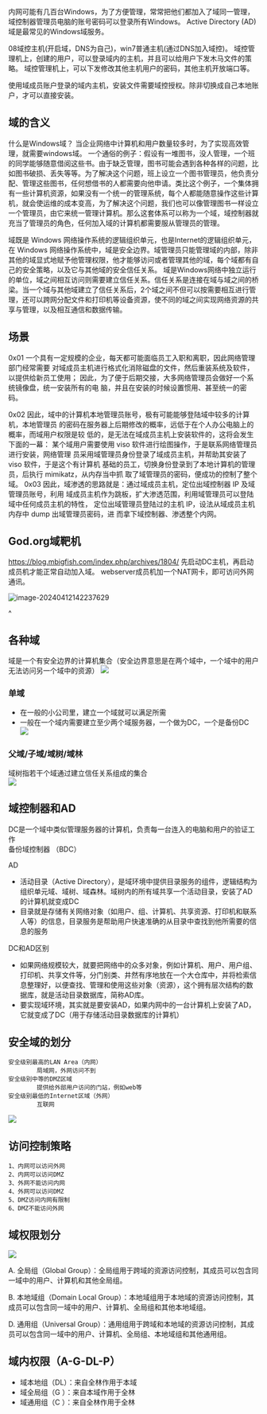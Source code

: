 内网可能有几百台Windows，为了方便管理，常常把他们都加入了域同一管理，域控制器管理员电脑的账号密码可以登录所有Windows。
Active Directory (AD)域是最常见的Windows域服务。

08域控主机(开启域，DNS为自己)，win7普通主机(通过DNS加入域控)。
域控管理机上，创建的用户，可以登录域内的主机，并且可以给用户下发木马文件的策略。
域控管理机上，可以下发修改其他主机用户的密码，其他主机开放端口等。

使用域成员账户登录的域内主机，安装文件需要域控授权。除非切换成自己本地账户，才可以直接安装。

## **域的含义**
什么是Windows域？
  当企业网络中计算机和用户数量较多时，为了实现高效管理，就需要windows域。
一个通俗的例子：假设有一堆图书，没人管理，一个班的同学能够随意借阅这些书。由于缺乏管理，图书可能会遇到各种各样的问题，比如图书破损、丢失等等。为了解决这个问题，班上设立一个图书管理员，他负责分配、管理这些图书，任何想借书的人都需要向他申请。类比这个例子，一个集体拥有一些计算机资源，如果没有一个统一的管理系统，每个人都能随意操作这些计算机，就会使运维的成本变高，为了解决这个问题，我们也可以像管理图书一样设立一个管理员，由它来统一管理计算机。那么这套体系可以称为一个域，域控制器就充当了管理员的角色，任何加入域的计算机都需要服从管理员的管理。

  域既是 Windows 网络操作系统的逻辑组织单元，也是Internet的逻辑组织单元，在 Windows 网络操作系统中，域是安全边界。域管理员只能管理域的内部，除非其他的域显式地赋予他管理权限，他才能够访问或者管理其他的域，每个域都有自己的安全策略，以及它与其他域的安全信任关系。
域是Windows网络中独立运行的单位，域之间相互访问则需要建立信任关系。信任关系是连接在域与域之间的桥梁。当一个域与其他域建立了信任关系后，2个域之间不但可以按需要相互进行管理，还可以跨网分配文件和打印机等设备资源，使不同的域之间实现网络资源的共享与管理，以及相互通信和数据传输。


 


## **场景**
0x01
一个具有一定规模的企业，每天都可能面临员工入职和离职，因此网络管理部门经常需要
对域成员主机进行格式化消除磁盘的文件，然后重装系统及软件，以提供给新员工使用；
因此，为了便于后期交接，大多网络管理员会做好一个系统镜像盘，统一安装所有的电
脑，并且在安装的时候设置惯用、甚至统一的密码。

0x02
因此，域中的计算机本地管理员账号，极有可能能够登陆域中较多的计算机，本地管理员
的密码在服务器上后期修改的概率，远低于在个人办公电脑上的概率，而域用户权限是较
低的，是无法在域成员主机上安装软件的，这将会发生下面的一幕：
某个域用户需要使用 viso 软件进行绘图操作，于是联系网络管理员进行安装，网络管理
员采用域管理员身份登录了域成员主机，并帮助其安装了 viso 软件，于是这个有计算机
基础的员工，切换身份登录到了本地计算机的管理员，后执行 mimikatz，从内存当中抓
取了域管理员的密码，便成功的控制了整个域。
0x03
因此，域渗透的思路就是：通过域成员主机，定位出域控制器 IP 及域管理员账号，利用
域成员主机作为跳板，扩大渗透范围，利用域管理员可以登陆域中任何成员主机的特性，
定位出域管理员登陆过的主机 IP，设法从域成员主机内存中 dump 出域管理员密码，进
而拿下域控制器、渗透整个内网。



## **God.org域靶机**
<https://blog.mbigfish.com/index.php/archives/1804/>
先启动DC主机，再启动成员机才能正常自动加入域。
webserver成员机加一个NAT网卡，即可访问外网通讯。

![image-20240412142237629](http://cdn.33129999.xyz/mk_img/image-20240412142237629.png)



^
## **各种域**

域是一个有安全边界的计算机集合（安全边界意思是在两个域中，一个域中的用户无法访问另一个域中的资源）
![](https://img.kancloud.cn/fd/32/fd32e5b156cf615698c6f34b794f5c11_767x495.png)

### 单域

* 在一般的小公司里，建立一个域就可以满足所需
* 一般在一个域内需要建立至少两个域服务器，一个做为DC，一个是备份DC\
  ![](https://img.kancloud.cn/91/4a/914a5d72af8eafe71ea9993888c83a99_754x509.png)

### 父域/子域/域树/域林

域树指若干个域通过建立信任关系组成的集合\
![](https://img.kancloud.cn/0b/56/0b56cc5e071db6f151a58c3612084871_781x401.png)

## **域控制器和AD**
DC是一个域中类似管理服务器的计算机，负责每一台连入的电脑和用户的验证工作\
备份域控制器 （BDC）

AD
* 活动目录（Active Directory），是域环境中提供目录服务的组件，逻辑结构为组织单元域、域树、域森林。域树内的所有域共享一个活动目录，安装了AD的计算机就变成DC
* 目录就是存储有关网络对象（如用户、组、计算机、共享资源、打印机和联系人等）的信息，目录服务是帮助用户快速准确的从目录中查找到他所需要的信息的服务

DC和AD区别
* 如果网络规模较大，就要把网络中的众多对象，例如计算机、用户、用户组、打印机、共享文件等，分门别类、井然有序地放在一个大仓库中，并将检索信息整理好，以便查找、管理和使用这些对象（资源），这个拥有层次结构的数据库，就是活动目录数据库，简称AD库。
* 要实现域环境，其实就是要安装AD，如果内网中的一台计算机上安装了AD，它就变成了DC（用于存储活动目录数据库的计算机）

## **安全域的划分**

```
安全级别最高的LAN Area（内网）
        局域网，外网访问不到
安全级别中等的DMZ区域
        提供给外部用户访问的门站，例如web等
安全级别最低的Internet区域（外网）
        互联网
```

![](https://img.kancloud.cn/eb/3f/eb3f78c4abad179fd135496dfc8a4d46_823x439.png)

## []()访问控制策略

```
1、内网可以访问外网
2、内网可以访问DMZ
3、外网不能访问内网
4、外网可以访问DMZ
5、DMZ访问内网有限制
6、DMZ不能访问外网
```

## []()域权限划分

![](https://img.kancloud.cn/b4/f6/b4f63322b2ffe3c1cf89ea70d16b037c_752x650.png)


A. 全局组（Global Group）：全局组用于跨域的资源访问控制，其成员可以包含同一域中的用户、计算机和其他全局组。

B. 本地域组（Domain Local Group）：本地域组用于本地域的资源访问控制，其成员可以包含同一域中的用户、计算机、全局组和其他本地域组。

D. 通用组（Universal Group）：通用组用于跨域和本地域的资源访问控制，其成员可以包含同一域中的用户、计算机、全局组、本地域组和其他通用组。


## []()域内权限（A-G-DL-P）

* 域本地组（DL）：来自全林作用于本域
* 域全局组（G ）：来自本域作用于全林
* 域通用组（C ）：来自全林作用于全林



